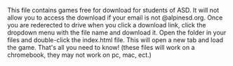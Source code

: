 This file contains games free for download for students of ASD. It will not allow you to access the download if your email is not @alpinesd.org.
Once you are rederected to drive when you click a download link, click the dropdown menu with the file name and download it. Open the folder in your files and double-click the index.html file. This will open a new tab and load the game. That's all you need to know!  (these files will work on a chromebook, they may not work on pc, mac, ect.)
